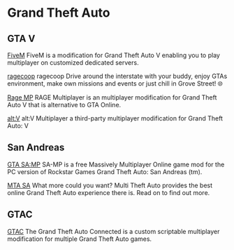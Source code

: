 # Grand Theft Auto

## GTA V

[FiveM](https://fivem.net/)
FiveM is a modification for Grand Theft Auto V enabling you to play multiplayer on customized dedicated servers.

[ragecoop](https://ragecoop.online/)
ragecoop Drive around the interstate with your buddy, enjoy GTAs environment, make own missions and events or just chill in Grove Street! 🌐

[Rage MP](https://rage.mp/)
RAGE Multiplayer is an multiplayer modification for Grand Theft Auto V that is alternative to GTA Online.

[alt:V](https://altv.mp)
alt:V Multiplayer a third-party multiplayer modification for Grand Theft Auto: V


## San Andreas

[GTA SA:MP](https://www.sa-mp.com/)
SA-MP is a free Massively Multiplayer Online game mod for the PC version of Rockstar Games Grand Theft Auto: San Andreas (tm).

[MTA SA](https://mtasa.com/)
What more could you want? Multi Theft Auto provides the best online Grand Theft Auto experience there is. Read on to find out more.

## GTAC

[GTAC](https://gtaconnected.com/)
The Grand Theft Auto Connected is a custom scriptable multiplayer modification for multiple Grand Theft Auto games.
